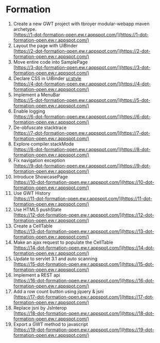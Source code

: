 Formation
===========

1. Create a new GWT project with tbroyer modular-webapp maven archetype.
   <br/>[https://1-dot-formation-open.ew.r.appspot.com/](https://1-dot-formation-open.ew.r.appspot.com/)
2. Layout the page with UiBinder
   <br/>[https://2-dot-formation-open.ew.r.appspot.com/](https://2-dot-formation-open.ew.r.appspot.com/)
3. Move entire code into SamplePage
   <br/>[https://3-dot-formation-open.ew.r.appspot.com/](https://3-dot-formation-open.ew.r.appspot.com/)
4. Declare CSS in UiBinder <ui:style>
   <br/>[https://4-dot-formation-open.ew.r.appspot.com/](https://4-dot-formation-open.ew.r.appspot.com/)
5. Implement a MenuBar
   <br/>[https://5-dot-formation-open.ew.r.appspot.com/](https://5-dot-formation-open.ew.r.appspot.com/)
6. Enable logging
   <br/>[https://6-dot-formation-open.ew.r.appspot.com/](https://6-dot-formation-open.ew.r.appspot.com/)
7. De-obfuscate stacktrace
   <br/>[https://7-dot-formation-open.ew.r.appspot.com/](https://7-dot-formation-open.ew.r.appspot.com/)
8. Explore compiler.stackMode
   <br/>[https://8-dot-formation-open.ew.r.appspot.com/](https://8-dot-formation-open.ew.r.appspot.com/)
9. Fix navigation exception
   <br/>[https://9-dot-formation-open.ew.r.appspot.com/](https://9-dot-formation-open.ew.r.appspot.com/)
10. Introduce ShowcasePage
    <br/>[https://10-dot-formation-open.ew.r.appspot.com/](https://10-dot-formation-open.ew.r.appspot.com/)
11. Use GWT History
    <br/>[https://11-dot-formation-open.ew.r.appspot.com/](https://11-dot-formation-open.ew.r.appspot.com/)
12. Use HTML5 pushState
    <br/>[https://12-dot-formation-open.ew.r.appspot.com/](https://12-dot-formation-open.ew.r.appspot.com/)
13. Create a CellTable<GreetingResponse>
    <br/>[https://13-dot-formation-open.ew.r.appspot.com/](https://13-dot-formation-open.ew.r.appspot.com/)
14. Make an ajax request to populate the CellTable
    <br/>[https://14-dot-formation-open.ew.r.appspot.com/](https://14-dot-formation-open.ew.r.appspot.com/)
15. Update to servlet 3.1 and auto scanning
    <br/>[https://15-dot-formation-open.ew.r.appspot.com/](https://15-dot-formation-open.ew.r.appspot.com/)
16. Implement a REST api
    <br/>[https://16-dot-formation-open.ew.r.appspot.com/](https://16-dot-formation-open.ew.r.appspot.com/)
17. Add a row count button using jquery & jsni
    <br/>[https://17-dot-formation-open.ew.r.appspot.com/](https://17-dot-formation-open.ew.r.appspot.com/)
18. Replace jsni by JsInterop
    <br/>[https://18-dot-formation-open.ew.r.appspot.com/](https://18-dot-formation-open.ew.r.appspot.com/)
19. Export a GWT method to javascript
    <br/>[https://19-dot-formation-open.ew.r.appspot.com/](https://19-dot-formation-open.ew.r.appspot.com/)
